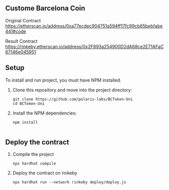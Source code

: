 ## Custome Barcelona Coin

Original Contract
https://etherscan.io/address/0xa77ecdec904751a594ff17fc99cb65bebfabe441#code

Result Contract
https://rinkeby.etherscan.io/address/0x2F893a254900D2dA68ce2E71AFaC67146e045951


## Setup

To install and run project, you must have NPM installed.

1. Clone this repository and move into the project directory:

    ```shell
    git clone https://github.com/polaris-labs/BCToken-Uni
    cd BCToken-Uni
    ```

1. Install the NPM dependencies:

    ```shell
    npm install


## Deploy the contract

1. Compile the project

    ```shell
    npx hardhat compile

1. Deploy the contract on rinkeby

    ```shell
    npx hardhat run --network rinkeby deploy/deploy.js
